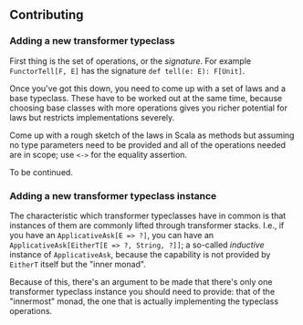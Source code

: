 ## Contributing

### Adding a new transformer typeclass

First thing is the set of operations, or the *signature*.
For example `FunctorTell[F, E]` has the signature `def tell(e: E): F[Unit]`.

Once you've got this down, you need to come up with a set of laws and a base typeclass.
These have to be worked out at the same time, because choosing base classes with more operations gives
you richer potential for laws but restricts implementations severely.

Come up with a rough sketch of the laws in Scala as methods but assuming no type parameters need to be
provided and all of the operations needed are in scope; use `<->` for the equality assertion.

To be continued.

### Adding a new transformer typeclass instance

The characteristic which transformer typeclasses have in common is that instances of them are
commonly lifted through transformer stacks. I.e., if you have an `ApplicativeAsk[E => ?]`, you can
have an `ApplicativeAsk[EitherT[E => ?, String, ?]]`; a so-called *inductive* instance of `ApplicativeAsk`,
because the capability is not provided by `EitherT` itself but the "inner monad".

Because of this, there's an argument to be made that there's only one transformer
typeclass instance you should need to provide: that of the "innermost" monad, the one
that is actually implementing the typeclass operations.